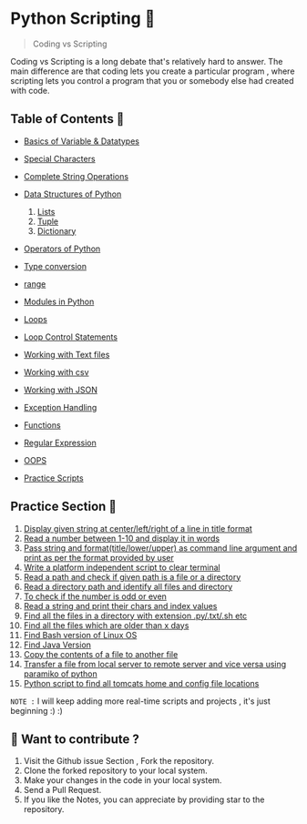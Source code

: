 # Python Scripting 🐍

> Coding vs Scripting <br>

Coding vs Scripting is a long debate that's relatively hard to answer. The main difference are that coding lets you create a particular program , where scripting lets you control a program that you or somebody else had created with code.

## Table of Contents 📄

* [Basics of Variable & Datatypes](./variable/)
* [Special Characters](./Special_Character/)
* [Complete String Operations](./Strings/)
* [Data Structures of Python]()

    1. [Lists](./Lists/)
    2. [Tuple](./tuple/)
    3. [Dictionary](./Dictionaries/)

* [Operators of Python](./Operators/)
* [Type conversion](./type_conversion/)
* [range](./range()/)
* [Modules in Python](./Modules-in-python/)
* [Loops](./Loops/)
* [Loop Control Statements](./Loop_control_statements/)
* [Working with Text files](./working_with_text_files/)
* [Working with csv](./working-with-csv/)
* [Working with JSON](./working_with_json_files/)
* [Exception Handling](./Exception_Handling/)
* [Functions](./Functions/)
* [Regular Expression](./RegEx/)
* [OOPS](./OOPS/)
* [Practice Scripts](./Practice/)


## Practice Section 🚧
1. [Display given string at center/left/right of a line in title format](./Practice/Display-string-left-right-center.py)
2. [Read a number between 1-10 and display it in words](./Practice/Read-num-1to10.py)
3. [Pass string and format(title/lower/upper) as command line argument and print as per the format provided by user](./Practice/string-argv-format.py)
4. [Write a platform independent script to clear terminal](./Practice/clear-terminal.py)
5. [Read a path and check if given path is a file or a directory](./Practice/check-path-file-dir.py)
6. [Read a directory path and identify all files and directory](./Practice/check-all-dir-file.py)
7. [To check if the number is odd or even](./Practice/odd-even.py)
8. [Read a string and print their chars and index values](./Practice/char-index-value.py)
9. [Find all the files in a directory with extension .py/.txt/.sh etc](./Practice/find-files-extension.py)
10. [Find all the files which are older than x days](./Practice/del-older-files.py)
11. [Find Bash version of Linux OS](./Practice/bash-version.py)
12. [Find Java Version](./Practice/get-java-version.py)
13. [Copy the contents of a file to another file](./Practice/copy-content.py)
14. [Transfer a file from local server to remote server and vice versa using paramiko of python](./Practice/Paramiko-transfer-download-remote-server.py)
15. [Python script to find all tomcats home and config file locations](./Practice/tomcat-config-file-location.py)

`NOTE :` I will keep adding more real-time scripts and projects , it's just beginning :) :) 

## 📝 Want to contribute ?


1. Visit the Github issue Section , Fork the repository. 
2. Clone the forked repository to your local system.
3. Make your changes in the code in your local system.
4. Send a Pull Request.
5. If you like the Notes, you can appreciate by providing star to the repository.
